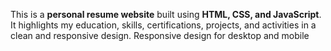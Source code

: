 This is a **personal resume website** built using **HTML, CSS, and JavaScript**.  
It highlights my education, skills, certifications, projects, and activities in a clean and responsive design.
Responsive design for desktop and mobile
